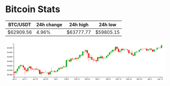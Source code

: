 # Bitcoin Stats

BTC/USDT|24h change|24h high|24h low|
|---|---|---|---|
|$62909.56|4.96%|$63777.77|$59805.15|

<img src="./chart.svg">
